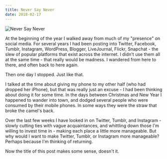 ```yaml
---
title: Never Say Never
date: 2018-02-17
---
```


![Never Say Never](https://source.unsplash.com/s9CC2SKySJM/1600x900)

At the beginning of the year I walked away from much of my "presence" on social media. For several years I had been posting into Twitter, Facebook, Tumblr, Instagram, WordPress, Blogger, LiveJournal, Flickr, Snapchat - the slew of popular platforms that exist across the internet. I didn't use them all at the same time - that really would be madness. I wandered from here to there, and often back to here again.

Then one day I stopped. Just like that.

I talked at the time about giving my phone to my other half (who had dropped her iPhone), but that was really just an excuse - I had been thinking about doing it for some time. In the days between Christmas and New Year I happened to wander into town, and dodged several people who were consumed by their mobile phones. In some ways they were the straw that broke the camel's back.

Over the last few weeks I have looked in on Twitter, Tumblr, and Instagram - slowly cutting ties with vague acquaintances, and whittling down those I'm willing to invest time in - making each place a little more manageable. But why would I want to make Twitter, Tumblr, or Instagram more manageable? Perhaps because I'm thinking of returning.

Now the title of this post makes some sense, doesn't it.